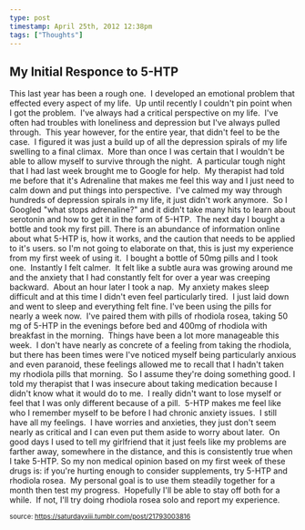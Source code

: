 ```yaml
---
type: post
timestamp: April 25th, 2012 12:38pm
tags: ["Thoughts"]
---
```

## My Initial Responce to 5-HTP ##
This last year has been a rough one.  I developed an emotional problem that effected every aspect of my life.  Up until recently I couldn't pin point when I got the problem.  I've always had a critical perspective on my life.  I've often had troubles with loneliness and depression but I've always pulled through.  This year however, for the entire year, that didn't feel to be the case.  I figured it was just a build up of all the depression spirals of my life swelling to a final climax.  More than once I was certain that I wouldn't be able to allow myself to survive through the night. 
A particular tough night that I had last week brought me to Google for help.  My therapist had told me before that it's Adrenaline that makes me feel this way and I just need to calm down and put things into perspective.  I've calmed my way through hundreds of depression spirals in my life, it just didn't work anymore.  So I Googled "what stops adrenaline?" and it didn't take many hits to learn about serotonin and how to get it in the form of 5-HTP.  The next day I bought a bottle and took my first pill.
There is an abundance of information online about what 5-HTP is, how it works, and the caution that needs to be applied to it's users. so I'm not going to elaborate on that, this is just my experience from my first week of using it.  I bought a bottle of 50mg pills and I took one.  Instantly I felt calmer.  It felt like a subtle aura was growing around me and the anxiety that I had constantly felt for over a year was creeping backward.  About an hour later I took a nap.  My anxiety makes sleep difficult and at this time I didn't even feel particularly tired.  I just laid down and went to sleep and everything felt fine.
I've been using the pills for nearly a week now.  I've paired them with pills of rhodiola rosea, taking 50 mg of 5-HTP in the evenings before bed and 400mg of rhodiola with breakfast in the morning.  Things have been a lot more manageable this week.  I don't have nearly as concrete of a feeling from taking the rhodiola, but there has been times were I've noticed myself being particularly anxious and even paranoid, these feelings allowed me to recall that I hadn't taken my rhodiola pills that morning.  So I assume they're doing something good.
I told my therapist that I was insecure about taking medication because I didn't know what it would do to me.  I really didn't want to lose myself or feel that I was only different because of a pill.  5-HTP makes me feel like who I remember myself to be before I had chronic anxiety issues.  I still have all my feelings.  I have worries and anxieties, they just don't seem nearly as critical and I can even put them aside to worry about later.  On good days I used to tell my girlfriend that it just feels like my problems are farther away, somewhere in the distance, and this is consistently true when I take 5-HTP.
So my non medical opinion based on my first week of these drugs is: if you're hurting enough to consider supplements, try 5-HTP and rhodiola rosea.  My personal goal is to use them steadily together for a month then test my progress.  Hopefully I'll be able to stay off both for a while.  If not, I'll try doing rhodiola rosea solo and report my experience.
      
      
      
  
<small>source: https://saturdayxiii.tumblr.com/post/21793003816</small>